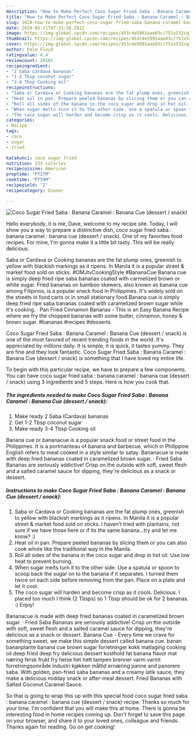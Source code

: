 ```yaml
---
description: "How to Make Perfect Coco Sugar Fried Saba : Banana Caramel : Banana Cue (dessert / snack)"
title: "How to Make Perfect Coco Sugar Fried Saba : Banana Caramel : Banana Cue (dessert / snack)"
slug: 1620-how-to-make-perfect-coco-sugar-fried-saba-banana-caramel-banana-cue-dessert-snack
date: 2020-05-21T07:31:58.281Z
image: https://img-global.cpcdn.com/recipes/453c4e5991aae03c/751x532cq70/coco-sugar-fried-saba-banana-caramel-banana-cue-dessert-snack-recipe-main-photo.jpg
thumbnail: https://img-global.cpcdn.com/recipes/453c4e5991aae03c/751x532cq70/coco-sugar-fried-saba-banana-caramel-banana-cue-dessert-snack-recipe-main-photo.jpg
cover: https://img-global.cpcdn.com/recipes/453c4e5991aae03c/751x532cq70/coco-sugar-fried-saba-banana-caramel-banana-cue-dessert-snack-recipe-main-photo.jpg
author: Dale Floyd
ratingvalue: 4.4
reviewcount: 28101
recipeingredient:
- "2 Saba Cardava bananas"
- "1-2 Tbsp coconut sugar"
- "3-4 Tbsp Cooking oil"
recipeinstructions:
- "Saba or Cardava or Cooking bananas are the fat plump ones, greenish to yellow with blackish markings as it ripens. In Manila it is a popular street &amp; market food sold on sticks. I haven’t tried with plantains, not sure if we have those here or if its the same banana...try and let me know? :)"
- "Heat oil in pan. Prepare peeled bananas by slicing them or you can also cook whole like the traditional way in the Manila."
- "Roll all sides of the banana in the coco sugar and drop in hot oil. Use low heat to prevent burning."
- "When sugar melts turn it to the other side. Use a spatula or spoon to scoop back the sugar on to the banana if it separates. I turned them twice on each side before removing from the pan. Place on a plate and let it cool."
- "The coco sugar will harden and become crisp as it cools. Delicious. I placed too much I think (2 Tbsps) so 1 Tbsp should be ok for 2 bananas. :) Enjoy!"
categories:
- Recipe
tags:
- coco
- sugar
- fried

katakunci: coco sugar fried 
nutrition: 233 calories
recipecuisine: American
preptime: "PT27M"
cooktime: "PT59M"
recipeyield: "2"
recipecategory: Dinner

---
```



![Coco Sugar Fried Saba : Banana Caramel : Banana Cue (dessert / snack)](https://img-global.cpcdn.com/recipes/453c4e5991aae03c/751x532cq70/coco-sugar-fried-saba-banana-caramel-banana-cue-dessert-snack-recipe-main-photo.jpg)

Hello everybody, it is me, Dave, welcome to my recipe site. Today, I will show you a way to prepare a distinctive dish, coco sugar fried saba : banana caramel : banana cue (dessert / snack). One of my favorites food recipes. For mine, I'm gonna make it a little bit tasty. This will be really delicious.

Saba or Cardava or Cooking bananas are the fat plump ones, greenish to yellow with blackish markings as it ripens. In Manila it is a popular street &amp; market food sold on sticks. #OMJtvCookingStyle #BananaCue Banana cue is simply deep fried ripe saba bananas coated with carmelized brown or white sugar. Fried bananas on bamboo skewers, also known as banana cue among Filipinos, is a popular snack food in Philippines. It&#39;s widely sold on the streets in food carts or in small stationary food Banana cue is simply deep fried ripe saba bananas coated with caramelized brown sugar while it&#39;s cooking. · Pan Fried Cinnamon Bananas - This is an Easy Banana Recipe where we fry the chopped bananas with some butter, cinnamon, honey &amp; brown sugar. #bananas #recipes #desserts.

Coco Sugar Fried Saba : Banana Caramel : Banana Cue (dessert / snack) is one of the most favored of recent trending foods in the world. It's appreciated by millions daily. It is simple, it is quick, it tastes yummy. They are fine and they look fantastic. Coco Sugar Fried Saba : Banana Caramel : Banana Cue (dessert / snack) is something that I have loved my entire life.


To begin with this particular recipe, we have to prepare a few components. You can have coco sugar fried saba : banana caramel : banana cue (dessert / snack) using 3 ingredients and 5 steps. Here is how you cook that.

<!--inarticleads1-->

##### The ingredients needed to make Coco Sugar Fried Saba : Banana Caramel : Banana Cue (dessert / snack):

1. Make ready 2 Saba (Cardava) bananas
1. Get 1-2 Tbsp coconut sugar
1. Make ready 3-4 Tbsp Cooking oil


Banana cue or bananacue is a popular snack food or street food in the Philippines. It is a portmanteau of banana and barbecue, which in Philippine English refers to meat cooked in a style similar to satay. Bananacue is made with deep fried bananas coated in caramelized brown sugar. · Fried Saba Bananas are seriously addictive! Crisp on the outside with soft, sweet flesh and a salted caramel sauce for dipping, they&#39;re delicious as a snack or dessert. 

<!--inarticleads2-->

##### Instructions to make Coco Sugar Fried Saba : Banana Caramel : Banana Cue (dessert / snack):

1. Saba or Cardava or Cooking bananas are the fat plump ones, greenish to yellow with blackish markings as it ripens. In Manila it is a popular street &amp; market food sold on sticks. I haven’t tried with plantains, not sure if we have those here or if its the same banana...try and let me know? :)
1. Heat oil in pan. Prepare peeled bananas by slicing them or you can also cook whole like the traditional way in the Manila.
1. Roll all sides of the banana in the coco sugar and drop in hot oil. Use low heat to prevent burning.
1. When sugar melts turn it to the other side. Use a spatula or spoon to scoop back the sugar on to the banana if it separates. I turned them twice on each side before removing from the pan. Place on a plate and let it cool.
1. The coco sugar will harden and become crisp as it cools. Delicious. I placed too much I think (2 Tbsps) so 1 Tbsp should be ok for 2 bananas. :) Enjoy!


Bananacue is made with deep fried bananas coated in caramelized brown sugar. · Fried Saba Bananas are seriously addictive! Crisp on the outside with soft, sweet flesh and a salted caramel sauce for dipping, they&#39;re delicious as a snack or dessert. Banana Cue - Every time we crave for something sweet, we make this simple dessert called banana cue. banan bananplante banana cue brown sugar forretninger kokk matlaging cooking oil deep fried deep fry delicious dessert kosthold fat banana flavor mat næring fersk frukt fry helse het hett tampen brenner varm varmt forretningsområde industri kjøkken måltid ernæring panne and panorere saba. With golden, pan-fried saba bananas and a creamy latik sauce, they make a delicious midday snack or after-meal dessert. Fried Bananas with Salted Coconut Caramel Sauce. 

So that is going to wrap this up with this special food coco sugar fried saba : banana caramel : banana cue (dessert / snack) recipe. Thanks so much for your time. I'm confident that you will make this at home. There is gonna be interesting food in home recipes coming up. Don't forget to save this page on your browser, and share it to your loved ones, colleague and friends. Thanks again for reading. Go on get cooking!
